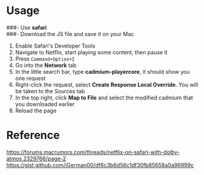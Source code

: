 # Usage  
###- Use **safari**  
###- Download the JS file and save it on your Mac  

1. Enable Safari's Developer Tools  
2. Navigate to Netflix, start playing some content, then pause it
3. Press `Command+Option+I`
4. Go into the **Network** tab
5. In the little search bar, type **cadmium-playercore**, it should show you one request
6. Right-click the request, select **Create Response Local Override**. You will be taken to the Sources tab
7. In the top right, click **Map to File** and select the modified cadmium that you downloaded earlier
8. Reload the page


# Reference
https://forums.macrumors.com/threads/netflix-on-safari-with-dolby-atmos.2329766/page-2  
https://gist.github.com/iGerman00/df6c3b6d56c1df30fb85658a0a96999c
